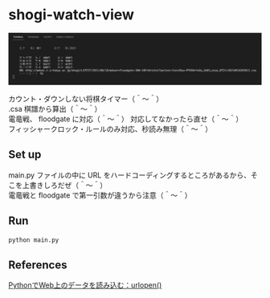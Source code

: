 # shogi-watch-view

![20210810blog2.png](./doc/img/20210810blog2.png)  

カウント・ダウンしない将棋タイマー（＾～＾）  
.csa 棋譜から算出（＾～＾）  
電竜戦、 floodgate に対応（＾～＾） 対応してなかったら直せ（＾～＾）  
フィッシャークロック・ルールのみ対応、秒読み無理（＾～＾）  

## Set up

main.py ファイルの中に URL をハードコーディングするところがあるから、そこを上書きしろだぜ（＾～＾）  
電竜戦と floodgate で第一引数が違うから注意（＾～＾）  

## Run

```shell
python main.py
```

## References

[PythonでWeb上のデータを読み込む：urlopen()](https://uxmilk.jp/23004)  
